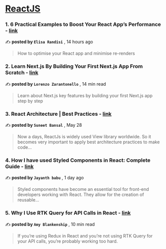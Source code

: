 
<h1><a href=https://medium.com/tag/reactjs/recommended target="_blank" rel="noopener noreferrer">ReactJS</a></h1>
<h3>1. 6 Practical Examples to Boost Your React App’s Performance - <a href=https://medium.com/the-tech-collective/6-practical-examples-to-boost-your-react-apps-performance-dbc9add3c936?source=tag_recommended_feed---------0-84----------reactjs----------124fcf93_38a9_4f9f_9334_8ffa798ade76------- target="_blank" rel="noopener noreferrer">link</a></h3>

✍️ **posted by `Elisa Randisi`** <date> , 14 hours ago</date>

<blockquote>How to optimise your React app and minimise re-renders</blockquote>

<h3>2. Learn Next.js By Building Your First Next.js App From Scratch - <a href=https://medium.com/gitconnected/learn-next-js-by-building-your-first-next-js-app-from-scratch-8ec7cc93a9cb?source=tag_recommended_feed---------1-107----------reactjs----------124fcf93_38a9_4f9f_9334_8ffa798ade76------- target="_blank" rel="noopener noreferrer">link</a></h3>

✍️ **posted by `Lorenzo Zarantonello`** <date> , 14 min read</date>

<blockquote>Learn about Next.js key features by building your first Next.js app step by step</blockquote>

<h3>3. React Architecture | Best Practices - <a href=https://medium.com/@bansal.suneet/react-architecture-best-practices-31102b78c038?source=tag_recommended_feed---------2-85----------reactjs----------124fcf93_38a9_4f9f_9334_8ffa798ade76------- target="_blank" rel="noopener noreferrer">link</a></h3>

✍️ **posted by `Suneet Bansal`** <date> , May 28</date>

<blockquote>Now a days, ReactJs is widely used View library worldwide. So it becomes very important to apply best architecture practices to make code…</blockquote>

<h3>4. How I have used Styled Components in React: Complete Guide - <a href=https://medium.com/gitconnected/how-i-have-used-styled-components-in-react-complete-guide-8f9792b2d68b?source=tag_recommended_feed---------3-84----------reactjs----------124fcf93_38a9_4f9f_9334_8ffa798ade76------- target="_blank" rel="noopener noreferrer">link</a></h3>

✍️ **posted by `Jayanth babu`** <date> , 1 day ago</date>

<blockquote>Styled components have become an essential tool for front-end developers working with React. They allow for the creation of reusable…</blockquote>

<h3>5. Why I Use RTK Query for API Calls in React - <a href=https://medium.com/codex/why-i-use-rtk-query-for-api-calls-in-react-fee9e2a4538?source=tag_recommended_feed---------4-107----------reactjs----------124fcf93_38a9_4f9f_9334_8ffa798ade76------- target="_blank" rel="noopener noreferrer">link</a></h3>

✍️ **posted by `Amy Blankenship`** <date> , 10 min read</date>

<blockquote>If you’re using Redux in React and you’re not using RTK Query for your API calls, you’re probably working too hard.</blockquote>

